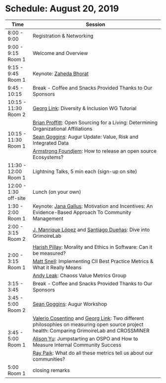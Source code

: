 # Schedule: August 20, 2019


<table>
<thead><tr><th>Time</th><th>Session</th></tr></thead><tbody>
 <tr><td>8:00 - 9:00</td><td>Registration & Networking</td></tr>
 <tr><td>9:00 - 9:15<br>Room 1</td><td>Welcome and Overview </td></tr>
 <tr><td>9:15 - 9:45<br>Room 1</td><td>Keynote: <a href="#user-content-zaheda-bhorat">Zaheda Bhorat</a></td></tr>
 <tr><td>9:45 - 10:15 </td><td>Break - Coffee and Snacks Provided Thanks to Our Sponsors</td></tr>
 <tr><td>10:15 - 11:30<br>Room 2</td><td><a href="#user-content-georg-link">Georg Link</a>: Diversity & Inclusion WG Tutorial</td></tr>
 <tr><td rowspan=3>10:15 - 11:30<br>Room 1</td><td><a href="#user-content-brian-proffitt">Brian Proffitt</a>: Open Sourcing for a Living: Determining Organizational Affiliations</td></tr>
 <tr><td><a href="#user-content-sean-goggins">Sean Goggins</a>: Augur Update: Value, Risk and Integrated Data</td></tr>
 <tr><td><a href="#user-content-armstrong-foundjem">Armstrong Foundjem</a>: How to release an open source Ecosystems?</td></tr>
 <tr><td>11:30 - 12:00<br>Room 1</td><td>Lightning Talks, 5 min each (sign-up on site)</td></tr>
 <tr><td>12:00 - 1:30<br>off-site</td><td>Lunch (on your own)</td></tr>
 <tr><td>1:30 - 2:00<br>Room 1</td><td>Keynote: <a href="#user-content-jana-gallus">Jana Gallus</a>: Motivation and Incentives: An Evidence-Based Approach To Community Management</td></tr>
 <tr><td>2:00 - 3:15<br>Room 2</td><td><a href="#user-content-j-manrique-lopez">J. Manrique López</a> and <a href="#user-content-santiago-dueñas">Santiago Dueñas</a>: Dive into GrimoireLab</td></tr>
 <tr><td rowspan=3>2:00 - 3:15<br>Room 1</td><td><a href="#user-content-harish-pillay">Harish Pillay</a>: Morality and Ethics in Software: Can it be measured?</td></tr>
 <tr><td><a href="#user-content-matt-snell">Matt Snell</a>: Implementing CII Best Practice Metrics & What it Really Means</td></tr>
 <tr><td><a href="#user-content-andy-leak">Andy Leak</a>: Chaoss Value Metrics Group</td></tr>
 <tr><td>3:15 - 3:45</td><td>Break - Coffee and Snacks Provided Thanks to Our Sponsors</td></tr>
 <tr><td>3:45 - 5:00<br>Room 2</td><td><a href="#user-content-sean-goggins">Sean Goggins</a>: Augur Workshop</td></tr>
 <tr><td rowspan=3>3:45 - 5:00<br>Room 1</td><td><a href="#user-content-valerio-cosentino">Valerio Cosentino</a> and <a href="#user-content-georg-link">Georg Link</a>: Two different philosophies on measuring open source project health: Comparing GrimoireLab and CROSSMINER</td></tr>
 <tr><td><a href="#user-content-alison-yu">Alison Yu</a>: Jumpstarting an OSPO and How to Measure Internal Community Success</td></tr>
 <tr><td><a href="#user-content-ray-paik">Ray Paik</a>: What do all these metrics tell us about our communities?</tr>
 <tr><td>5:00<br>Room 1</td><td>closing remarks</td></tr>
</tbody></table>
